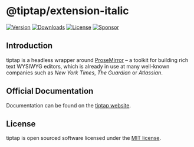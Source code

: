 # @tiptap/extension-italic
[![Version](https://img.shields.io/npm/v/@tiptap/extension-italic.svg?label=version)](https://www.npmjs.com/package/@tiptap/extension-italic)
[![Downloads](https://img.shields.io/npm/dm/@tiptap/extension-italic.svg)](https://npmcharts.com/compare/tiptap?minimal=true)
[![License](https://img.shields.io/npm/l/@tiptap/extension-italic.svg)](https://www.npmjs.com/package/@tiptap/extension-italic)
[![Sponsor](https://img.shields.io/static/v1?label=Sponsor&message=%E2%9D%A4&logo=GitHub)](https://github.com/sponsors/ueberdosis)

## Introduction
tiptap is a headless wrapper around [ProseMirror](https://ProseMirror.net) – a toolkit for building rich text WYSIWYG editors, which is already in use at many well-known companies such as *New York Times*, *The Guardian* or *Atlassian*.

## Official Documentation
Documentation can be found on the [tiptap website](https://tiptap.dev).

## License
tiptap is open sourced software licensed under the [MIT license](https://github.com/ueberdosis/tiptap/blob/main/LICENSE.md).
